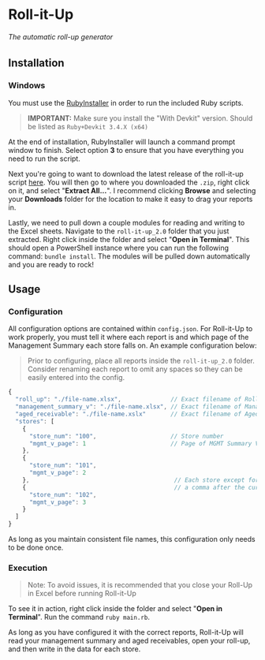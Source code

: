 # Roll-it-Up

###### The automatic roll-up generator

## Installation

### Windows

You must use the [RubyInstaller](https://rubyinstaller.org/downloads/) in order to run the included Ruby scripts.

> **IMPORTANT:** Make sure you install the "With Devkit" version. Should be listed as `Ruby+Devkit 3.4.X (x64)`

At the end of installation, RubyInstaller will launch a command prompt window to finish. Select option **3** to ensure that you have everything you need to run the script.

Next you're going to want to download the latest release of the roll-it-up script [here](https://github.com/awsumatt/roll-it-up/releases/tag/v2.0). You will then go to where you downloaded the `.zip`, right click on it, and select "**Extract All...**". I recommend clicking **Browse** and selecting your **Downloads** folder for the location to make it easy to drag your reports in.

Lastly, we need to pull down a couple modules for reading and writing to the Excel sheets. Navigate to the `roll-it-up_2.0` folder that you just extracted. Right click inside the folder and select "**Open in Terminal**". This should open a PowerShell instance where you can run the following command: `bundle install`. The  modules will be pulled down automatically and you are ready to rock!



## Usage

### Configuration

All configuration options are contained within `config.json`. For Roll-it-Up to work properly, you must tell it where each report is and which page of the Management Summary each store falls on. An example configuration below:

> Prior to configuring, place all reports inside the `roll-it-up_2.0` folder. Consider renaming each report to omit any spaces so they can be easily entered into the config.

```js
{
  "roll_up": "./file-name.xlsx",              // Exact filename of Roll Up
  "management_summary_v": "./file-name.xlsx", // Exact filename of Management Summary V
  "aged_receivable": "./file-name.xslx"       // Exact filename of Aged Receivables
  "stores": [
    {
      "store_num": "100",                     // Store number
      "mgmt_v_page": 1                        // Page of MGMT Summary V that store is on
    },
    {
      "store_num": "101",
      "mgmt_v_page": 2
    },                                         // Each store except for the last requires
    {                                          // a comma after the curly braces
      "store_num": "102",
      "mgmt_v_page": 3
    }
  ]
}

```

As long as you maintain consistent file names, this configuration only needs to be done once.

### Execution

> Note: To avoid issues, it is recommended that you close your Roll-Up in Excel before running Roll-it-Up

To see it in action, right click inside the folder and select "**Open in Terminal**". Run the command `ruby main.rb`.

As long as you have configured it with the correct reports, Roll-it-Up will read your management summary and aged receivables, open your roll-up, and then write in the data for each store.
